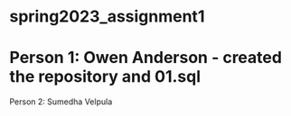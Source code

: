 # spring2023_assignment1
# Person 1: Owen Anderson - created the repository and 01.sql
Person 2: Sumedha Velpula

